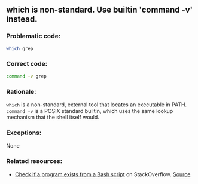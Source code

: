 ## which is non-standard. Use builtin 'command -v' instead.

### Problematic code:

```sh
which grep
```

### Correct code:

```sh
command -v grep
```

### Rationale:

`which` is a non-standard, external tool that locates an executable in PATH. `command -v` is a POSIX standard builtin, which uses the same lookup mechanism that the shell itself would.

### Exceptions:

None

### Related resources:

* [Check if a program exists from a Bash script](https://stackoverflow.com/a/677212/1899640) on StackOverflow.
[Source](https://github.com/koalaman/shellcheck/wiki/SC2230)

